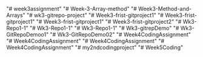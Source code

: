"# week3assignment" 
"# Week-3-Array-method" 
"# Week3-Method-and-Arrays" 
"# wk3-gitrepo-project" 
"# Week3-frist-gitproject1" 
"# Week3-frist-gitproject1" 
"# Week3-frist-gitproject1" 
"# Week3-frist-gitproject2" 
"# Wk3-Repo1-1" 
"# Wk3-Repo1-1" 
"# Wk3-Repo1-1" 
"# Wk3-gitrepDemo" 
"# Wk3-GitRepoDemoo1" 
"# Wk3-GitRepoDemo02" 
"# Week4CodingAssignment" 
"# Week4CodingAssignment" 
"# Week4CodingAssignment" 
"# Week4CodingAssignment" 
"# my2ndcodingproject" 
"# Week5Coding" 
